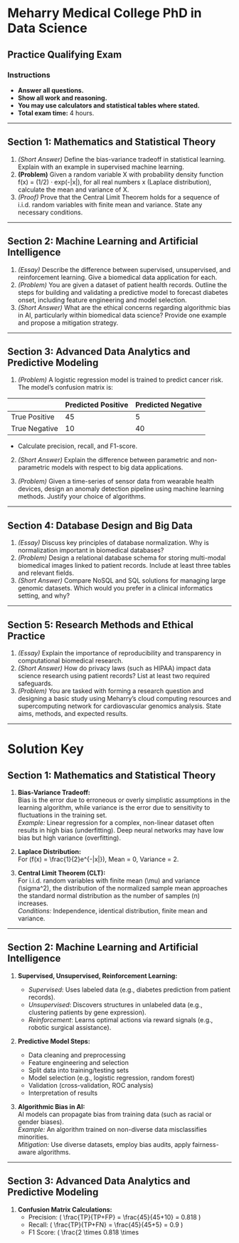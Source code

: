 # Meharry Medical College PhD in Data Science
## Practice Qualifying Exam

### Instructions
- **Answer all questions.**
- **Show all work and reasoning.**
- **You may use calculators and statistical tables where stated.**
- **Total exam time:** 4 hours.

---

## Section 1: Mathematics and Statistical Theory

1. *(Short Answer)* Define the bias-variance tradeoff in statistical learning. Explain with an example in supervised machine learning.
2. **(Problem)** Given a random variable X with probability density function
    f(x) = (1/2) · exp(-|x|), for all real numbers x (Laplace distribution), calculate the mean and variance of X.
3. *(Proof)* Prove that the Central Limit Theorem holds for a sequence of i.i.d. random variables with finite mean and variance. State any necessary conditions.

---

## Section 2: Machine Learning and Artificial Intelligence

1. *(Essay)* Describe the difference between supervised, unsupervised, and reinforcement learning. Give a biomedical data application for each.
2. *(Problem)* You are given a dataset of patient health records. Outline the steps for building and validating a predictive model to forecast diabetes onset, including feature engineering and model selection.
3. *(Short Answer)* What are the ethical concerns regarding algorithmic bias in AI, particularly within biomedical data science? Provide one example and propose a mitigation strategy.

---

## Section 3: Advanced Data Analytics and Predictive Modeling

1. *(Problem)* A logistic regression model is trained to predict cancer risk. The model’s confusion matrix is:

|                   | Predicted Positive | Predicted Negative |
|-------------------|-------------------|-------------------|
| True Positive     | 45                | 5                 |
| True Negative     | 10                | 40                |

- Calculate precision, recall, and F1-score.

2. *(Short Answer)* Explain the difference between parametric and non-parametric models with respect to big data applications.

3. *(Problem)* Given a time-series of sensor data from wearable health devices, design an anomaly detection pipeline using machine learning methods. Justify your choice of algorithms.

---

## Section 4: Database Design and Big Data

1. *(Essay)* Discuss key principles of database normalization. Why is normalization important in biomedical databases?
2. *(Problem)* Design a relational database schema for storing multi-modal biomedical images linked to patient records. Include at least three tables and relevant fields.
3. *(Short Answer)* Compare NoSQL and SQL solutions for managing large genomic datasets. Which would you prefer in a clinical informatics setting, and why?

---

## Section 5: Research Methods and Ethical Practice

1. *(Essay)* Explain the importance of reproducibility and transparency in computational biomedical research.
2. *(Short Answer)* How do privacy laws (such as HIPAA) impact data science research using patient records? List at least two required safeguards.
3. *(Problem)* You are tasked with forming a research question and designing a basic study using Meharry’s cloud computing resources and supercomputing network for cardiovascular genomics analysis. State aims, methods, and expected results.

---

# Solution Key

## Section 1: Mathematics and Statistical Theory

1. **Bias-Variance Tradeoff:**  
   Bias is the error due to erroneous or overly simplistic assumptions in the learning algorithm, while variance is the error due to sensitivity to fluctuations in the training set.  
   *Example:* Linear regression for a complex, non-linear dataset often results in high bias (underfitting). Deep neural networks may have low bias but high variance (overfitting).

2. **Laplace Distribution:**  
   For \(f(x) = \frac{1}{2}e^{-|x|}\), Mean = 0, Variance = 2.

3. **Central Limit Theorem (CLT):**  
   For i.i.d. random variables with finite mean \(\mu\) and variance \(\sigma^2\), the distribution of the normalized sample mean approaches the standard normal distribution as the number of samples \(n\) increases.  
   *Conditions:* Independence, identical distribution, finite mean and variance.

---

## Section 2: Machine Learning and Artificial Intelligence

1. **Supervised, Unsupervised, Reinforcement Learning:**  
   - *Supervised*: Uses labeled data (e.g., diabetes prediction from patient records).  
   - *Unsupervised*: Discovers structures in unlabeled data (e.g., clustering patients by gene expression).  
   - *Reinforcement*: Learns optimal actions via reward signals (e.g., robotic surgical assistance).

2. **Predictive Model Steps:**  
   - Data cleaning and preprocessing  
   - Feature engineering and selection  
   - Split data into training/testing sets  
   - Model selection (e.g., logistic regression, random forest)  
   - Validation (cross-validation, ROC analysis)  
   - Interpretation of results

3. **Algorithmic Bias in AI:**  
   AI models can propagate bias from training data (such as racial or gender biases).  
   *Example:* An algorithm trained on non-diverse data misclassifies minorities.  
   *Mitigation:* Use diverse datasets, employ bias audits, apply fairness-aware algorithms.

---

## Section 3: Advanced Data Analytics and Predictive Modeling

1. **Confusion Matrix Calculations:**  
   - Precision: \( \frac{TP}{TP+FP} = \frac{45}{45+10} = 0.818 \)  
   - Recall: \( \frac{TP}{TP+FN} = \frac{45}{45+5} = 0.9 \)  
   - F1 Score: \( \frac{2 \times 0.818 \times



